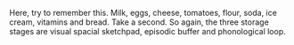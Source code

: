 Here, try to remember this. Milk, eggs, cheese, tomatoes, flour, soda, ice
cream, vitamins and bread. Take a second. So again, the three storage stages
are visual spacial sketchpad, episodic buffer and phonological loop.
